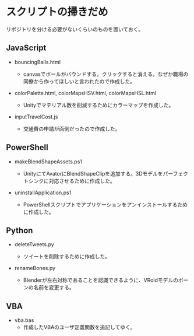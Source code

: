 # スクリプトの掃きだめ
リポジトリを分ける必要がないくらいのものを置いておく。  

## JavaScript
- bouncingBalls.html
  - canvasでボールがバウンドする。クリックすると消える。なぜか職場の同僚から作ってほしいと言われたので作成した。 

- colorPalette.html, colorMapsHSV.html, colorMapsHSL.html  
  - Unityでマテリアル数を削減するためにカラーマップを作成した。 

- inputTravelCost.js
  - 交通費の申請が面倒だったので作成した。

## PowerShell
- makeBlendShapeAssets.ps1
  - UnityにてAvatorにBlendShapeClipを追加する。3Dモデルをパーフェクトシンクに対応させるために作成した。

- uninstallApplication.ps1
  - PowerShellスクリプトでアプリケーションをアンインストールするために作成した。

## Python
- deleteTweets.py
  - ツイートを削除するために作成した。

- renameBones.py
  - Blenderが左右対称であることを認識できるように、VRoidモデルのボーンの名前を変更する。

## VBA
- vba.bas
  - 作成したVBAのユーザ定義関数を追記してゆく。
